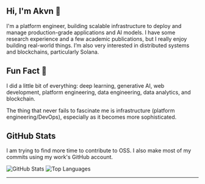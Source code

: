 ## Hi, I'm Akvn 👋

I'm a platform engineer, building scalable infrastructure to deploy and manage production-grade applications and AI models. I have some research experience and a few academic publications, but I really enjoy building real-world things. I’m also very interested in distributed systems and blockchains, particularly Solana.

## Fun Fact 🐳

I did a little bit of everything: deep learning, generative AI, web development, platform engineering, data engineering, data analytics, and blockchain. 

The thing that never fails to fascinate me is infrastructure (platform engineering/DevOps), especially as it becomes more sophisticated.

## GitHub Stats

I am trying to find more time to contribute to OSS. I also make most of my commits using my work's GitHub account.

![GitHub Stats](https://github-readme-stats.vercel.app/api?username=akvnn&show_icons=true&theme=dark&hide_border=true&bg_color=0d1117)
![Top Languages](https://github-readme-stats.vercel.app/api/top-langs/?username=akvnn&layout=compact&theme=dark&hide_border=true&bg_color=0d1117)


---
